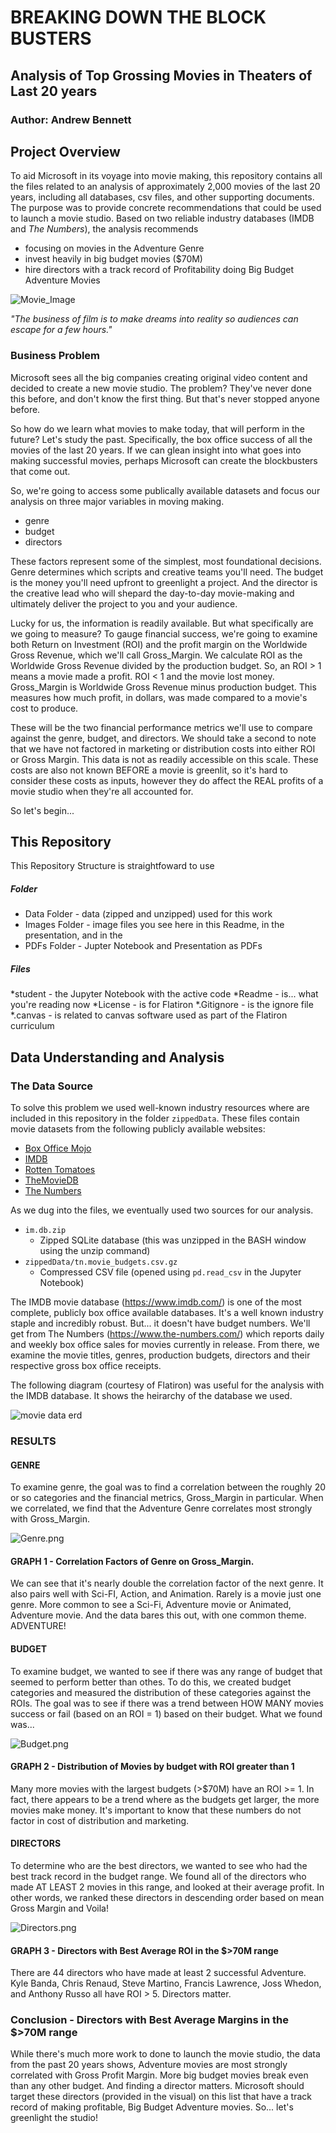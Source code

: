 # BREAKING DOWN THE BLOCK BUSTERS
## Analysis of Top Grossing Movies in Theaters of Last 20 years
### Author: Andrew Bennett

## Project Overview
To aid Microsoft in its voyage into movie making, this repository contains all the files related to an analysis of approximately 2,000 movies of the last 20 years, including all databases, csv files, and other supporting documents. The purpose was to provide concrete recommendations that could be used to launch a movie studio. Based on two reliable industry databases (IMDB and *The Numbers*), the analysis recommends 

* focusing on movies in the Adventure Genre 
* invest heavily in big budget movies ($70M) 
* hire directors with a track record of Profitability doing Big Budget Adventure Movies

![Movie_Image](https://github.com/bennettandrewm/Microsoft_Box_Office_Analysis/tree/master/Images/Movie_Image.jpg)

*"The business of film is to make dreams into reality so audiences can escape for a few hours."* 


### Business Problem

Microsoft sees all the big companies creating original video content and decided to create a new movie studio. The problem? They've never done this before, and don't know the first thing. But that's never stopped anyone before. 

So how do we learn what movies to make today, that will perform in the future? Let's study the past. Specifically, the box office success of all the movies of the last 20 years. If we can glean insight into what goes into making successful movies, perhaps Microsoft can create the blockbusters that come out.

So, we're going to access some publically available datasets and focus our analysis on three major variables in moving making.

* genre
* budget
* directors

These factors represent some of the simplest, most foundational decisions. Genre determines which scripts and creative teams you'll need. The budget is the money you'll need upfront to greenlight a project. And the director is the creative lead who will shepard the day-to-day movie-making and ultimately deliver the project to you and your audience.

Lucky for us, the information is readily available. But what specifically are we going to measure? To gauge financial success, we're going to examine both Return on Investment (ROI) and the profit margin on the Worldwide Gross Revenue, which we'll call Gross_Margin. We calculate ROI as the Worldwide Gross Revenue divided by the production budget. So, an ROI > 1 means a movie made a profit. ROI < 1 and the movie lost money. Gross_Margin is Worldwide Gross Revenue minus production budget. This measures how much profit, in dollars, was made compared to a movie's cost to produce.

These will be the two financial performance metrics we'll use to compare against the genre, budget, and directors. We should take a second to note that we have not factored in marketing or distribution costs into either ROI or Gross Margin. This data is not as readily accessible on this scale. These costs are also not known BEFORE a movie is greenlit, so it's hard to consider these costs as inputs, however they do affect the REAL profits of a movie studio when they're all accounted for.

So let's begin...

## This Repository
This Repository Structure is straightfoward to use

##### Folder
* Data Folder - data (zipped and unzipped) used for this work
* Images Folder - image files you see here in this Readme, in the presentation, and in the
* PDFs Folder - Jupter Notebook and Presentation as PDFs

##### Files
*student - the Jupyter Notebook with the active code
*Readme - is... what you're reading now
*License - is for Flatiron
*.Gitignore - is the ignore file
*.canvas - is related to canvas software used as part of the Flatiron curriculum



## Data Understanding and Analysis
### The Data Source

To solve this problem we used well-known industry resources where are included in this repository in the folder `zippedData`. These files contain movie datasets from the following publicly available websites:

* [Box Office Mojo](https://www.boxofficemojo.com/)
* [IMDB](https://www.imdb.com/)
* [Rotten Tomatoes](https://www.rottentomatoes.com/)
* [TheMovieDB](https://www.themoviedb.org/)
* [The Numbers](https://www.the-numbers.com/)

As we dug into the files, we eventually used two sources for our analysis. 

* `im.db.zip`
  * Zipped SQLite database (this was unzipped in the BASH window using the unzip command)
* `zippedData/tn.movie_budgets.csv.gz`
  * Compressed CSV file (opened using `pd.read_csv` in the Jupyter Notebook)

The IMDB movie database (https://www.imdb.com/) is one of the most complete, publicly box office available databases. It's a well known industry staple and incredibly robust. But... it doesn't have budget numbers. We'll get from The Numbers (https://www.the-numbers.com/) which reports daily and weekly box office sales for movies currently in release. From there, we examine the movie titles, genres, production budgets, directors and their respective gross box office receipts.

The following diagram (courtesy of Flatiron) was useful for the analysis with the IMDB database. It shows the heirarchy of the database we used.

![movie data erd](https://raw.githubusercontent.com/learn-co-curriculum/dsc-phase-1-project-v2-4/master/movie_data_erd.jpeg)

### RESULTS

#### GENRE
To examine genre, the goal was to find a correlation between the roughly 20 or so categories and the financial metrics, Gross_Margin in particular. When we correlated, we find that the Adventure Genre correlates most strongly with Gross_Margin.

![Genre.png](https://github.com/bennettandrewm/Microsoft_Box_Office_Analysis/blob/master/Genre.png)

####  GRAPH 1 - Correlation Factors of Genre on Gross_Margin.
We can see that it's nearly double the correlation factor of the next genre. It also pairs well with Sci-FI, Action, and Animation. Rarely is a movie just one genre. More common to see a Sci-Fi, Adventure movie or Animated, Adventure movie. And the data bares this out, with one common theme. ADVENTURE!

#### BUDGET
To examine budget, we wanted to see if there was any range of budget that seemed to perform better than othes. To do this, we created budget categories and measured the distribution of these categories against the ROIs. The goal was to see if there was a trend between HOW MANY movies success or fail (based on an ROI = 1) based on their budget. What we found was...

![Budget.png](https://github.com/bennettandrewm/Microsoft_Box_Office_Analysis/blob/master/Budget.png)

#### GRAPH 2 - Distribution of Movies by budget with ROI greater than 1
Many more movies with the largest budgets (>$70M) have an ROI >= 1. In fact, there appears to be a trend where as the budgets get larger, the more movies make money. It's important to know that these numbers do not factor in cost of distribution and marketing.

#### DIRECTORS
To determine who are the best directors, we wanted to see who had the best track record in the budget range. We found all of the directors who made AT LEAST 2 movies in this range, and looked at their average profit. In other words, we ranked these directors in descending order based on mean Gross Margin and Voila!

![Directors.png](https://github.com/bennettandrewm/Microsoft_Box_Office_Analysis/blob/master/Directors.png)

#### GRAPH 3 - Directors with Best Average ROI in the $>70M range
There are 44 directors who have made at least 2 successful Adventure. Kyle Banda, Chris Renaud, Steve Martino, Francis Lawrence, Joss Whedon, and Anthony Russo all have ROI > 5. Directors matter. 

### Conclusion - Directors with Best Average Margins in the $>70M range
While there's much more work to done to launch the movie studio, the data from the past 20 years shows, Adventure movies are most strongly correlated with Gross Profit Margin. More big budget movies break even than any other budget. And finding a director matters. Microsoft should target these directors (provided in the visual) on this list that have a track record of making profitable, Big Budget Adventure movies. So... let's greenlight the studio!



  
